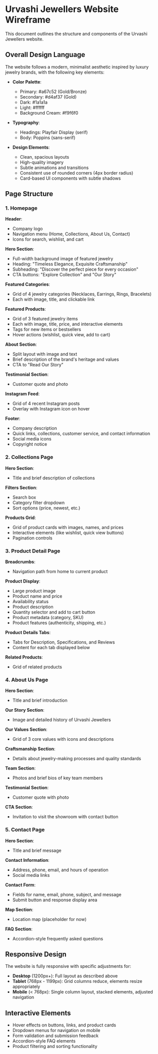 # Urvashi Jewellers Website Wireframe

This document outlines the structure and components of the Urvashi Jewellers website.

## Overall Design Language

The website follows a modern, minimalist aesthetic inspired by luxury jewelry brands, with the following key elements:

- **Color Palette**:
  - Primary: #a67c52 (Gold/Bronze)
  - Secondary: #d4af37 (Gold)
  - Dark: #1a1a1a
  - Light: #ffffff
  - Background Cream: #f9f6f0

- **Typography**:
  - Headings: Playfair Display (serif)
  - Body: Poppins (sans-serif)

- **Design Elements**:
  - Clean, spacious layouts
  - High-quality imagery
  - Subtle animations and transitions
  - Consistent use of rounded corners (4px border radius)
  - Card-based UI components with subtle shadows

## Page Structure

### 1. Homepage

**Header**:
- Company logo
- Navigation menu (Home, Collections, About Us, Contact)
- Icons for search, wishlist, and cart

**Hero Section**:
- Full-width background image of featured jewelry
- Heading: "Timeless Elegance, Exquisite Craftsmanship"
- Subheading: "Discover the perfect piece for every occasion"
- CTA buttons: "Explore Collection" and "Our Story"

**Featured Categories**:
- Grid of 4 jewelry categories (Necklaces, Earrings, Rings, Bracelets)
- Each with image, title, and clickable link

**Featured Products**:
- Grid of 3 featured jewelry items
- Each with image, title, price, and interactive elements
- Tags for new items or bestsellers
- Hover actions (wishlist, quick view, add to cart)

**About Section**:
- Split layout with image and text
- Brief description of the brand's heritage and values
- CTA to "Read Our Story"

**Testimonial Section**:
- Customer quote and photo

**Instagram Feed**:
- Grid of 4 recent Instagram posts
- Overlay with Instagram icon on hover

**Footer**:
- Company description
- Quick links, collections, customer service, and contact information
- Social media icons
- Copyright notice

### 2. Collections Page

**Hero Section**:
- Title and brief description of collections

**Filters Section**:
- Search box
- Category filter dropdown
- Sort options (price, newest, etc.)

**Products Grid**:
- Grid of product cards with images, names, and prices
- Interactive elements (like wishlist, quick view buttons)
- Pagination controls

### 3. Product Detail Page

**Breadcrumbs**:
- Navigation path from home to current product

**Product Display**:
- Large product image
- Product name and price
- Availability status
- Product description
- Quantity selector and add to cart button
- Product metadata (category, SKU)
- Product features (authenticity, shipping, etc.)

**Product Details Tabs**:
- Tabs for Description, Specifications, and Reviews
- Content for each tab displayed below

**Related Products**:
- Grid of related products

### 4. About Us Page

**Hero Section**:
- Title and brief introduction

**Our Story Section**:
- Image and detailed history of Urvashi Jewellers

**Our Values Section**:
- Grid of 3 core values with icons and descriptions

**Craftsmanship Section**:
- Details about jewelry-making processes and quality standards

**Team Section**:
- Photos and brief bios of key team members

**Testimonial Section**:
- Customer quote with photo

**CTA Section**:
- Invitation to visit the showroom with contact button

### 5. Contact Page

**Hero Section**:
- Title and brief message

**Contact Information**:
- Address, phone, email, and hours of operation
- Social media links

**Contact Form**:
- Fields for name, email, phone, subject, and message
- Submit button and response display area

**Map Section**:
- Location map (placeholder for now)

**FAQ Section**:
- Accordion-style frequently asked questions

## Responsive Design

The website is fully responsive with specific adjustments for:

- **Desktop** (1200px+): Full layout as described above
- **Tablet** (768px - 1199px): Grid columns reduce, elements resize appropriately
- **Mobile** (< 768px): Single column layout, stacked elements, adjusted navigation

## Interactive Elements

- Hover effects on buttons, links, and product cards
- Dropdown menus for navigation on mobile
- Form validation and submission feedback
- Accordion-style FAQ elements
- Product filtering and sorting functionality 